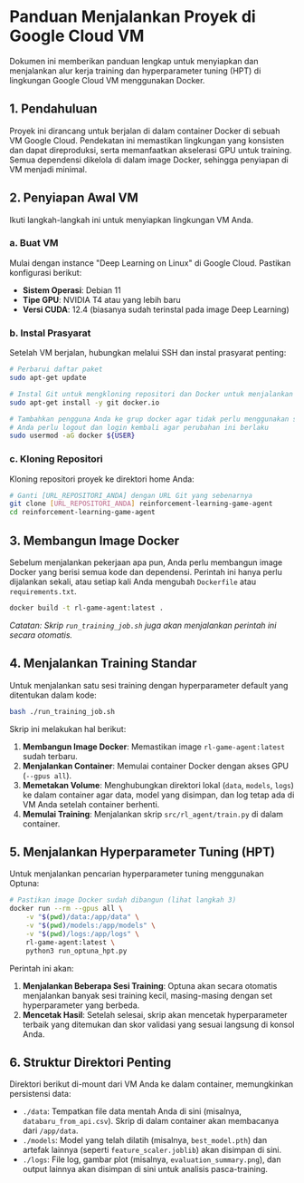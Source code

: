 # Panduan Menjalankan Proyek di Google Cloud VM

Dokumen ini memberikan panduan lengkap untuk menyiapkan dan menjalankan alur kerja training dan hyperparameter tuning (HPT) di lingkungan Google Cloud VM menggunakan Docker.

## 1. Pendahuluan

Proyek ini dirancang untuk berjalan di dalam container Docker di sebuah VM Google Cloud. Pendekatan ini memastikan lingkungan yang konsisten dan dapat direproduksi, serta memanfaatkan akselerasi GPU untuk training. Semua dependensi dikelola di dalam image Docker, sehingga penyiapan di VM menjadi minimal.

## 2. Penyiapan Awal VM

Ikuti langkah-langkah ini untuk menyiapkan lingkungan VM Anda.

### a. Buat VM
Mulai dengan instance "Deep Learning on Linux" di Google Cloud. Pastikan konfigurasi berikut:
- **Sistem Operasi**: Debian 11
- **Tipe GPU**: NVIDIA T4 atau yang lebih baru
- **Versi CUDA**: 12.4 (biasanya sudah terinstal pada image Deep Learning)

### b. Instal Prasyarat
Setelah VM berjalan, hubungkan melalui SSH dan instal prasyarat penting:

```bash
# Perbarui daftar paket
sudo apt-get update

# Instal Git untuk mengkloning repositori dan Docker untuk menjalankan container
sudo apt-get install -y git docker.io

# Tambahkan pengguna Anda ke grup docker agar tidak perlu menggunakan sudo setiap saat
# Anda perlu logout dan login kembali agar perubahan ini berlaku
sudo usermod -aG docker ${USER}
```

### c. Kloning Repositori
Kloning repositori proyek ke direktori home Anda:

```bash
# Ganti [URL_REPOSITORI_ANDA] dengan URL Git yang sebenarnya
git clone [URL_REPOSITORI_ANDA] reinforcement-learning-game-agent
cd reinforcement-learning-game-agent
```

## 3. Membangun Image Docker

Sebelum menjalankan pekerjaan apa pun, Anda perlu membangun image Docker yang berisi semua kode dan dependensi. Perintah ini hanya perlu dijalankan sekali, atau setiap kali Anda mengubah `Dockerfile` atau `requirements.txt`.

```bash
docker build -t rl-game-agent:latest .
```
*Catatan: Skrip `run_training_job.sh` juga akan menjalankan perintah ini secara otomatis.*

## 4. Menjalankan Training Standar

Untuk menjalankan satu sesi training dengan hyperparameter default yang ditentukan dalam kode:

```bash
bash ./run_training_job.sh
```

Skrip ini melakukan hal berikut:
1.  **Membangun Image Docker**: Memastikan image `rl-game-agent:latest` sudah terbaru.
2.  **Menjalankan Container**: Memulai container Docker dengan akses GPU (`--gpus all`).
3.  **Memetakan Volume**: Menghubungkan direktori lokal (`data`, `models`, `logs`) ke dalam container agar data, model yang disimpan, dan log tetap ada di VM Anda setelah container berhenti.
4.  **Memulai Training**: Menjalankan skrip `src/rl_agent/train.py` di dalam container.

## 5. Menjalankan Hyperparameter Tuning (HPT)

Untuk menjalankan pencarian hyperparameter tuning menggunakan Optuna:

```bash
# Pastikan image Docker sudah dibangun (lihat langkah 3)
docker run --rm --gpus all \
    -v "$(pwd)/data:/app/data" \
    -v "$(pwd)/models:/app/models" \
    -v "$(pwd)/logs:/app/logs" \
    rl-game-agent:latest \
    python3 run_optuna_hpt.py
```

Perintah ini akan:
1.  **Menjalankan Beberapa Sesi Training**: Optuna akan secara otomatis menjalankan banyak sesi training kecil, masing-masing dengan set hyperparameter yang berbeda.
2.  **Mencetak Hasil**: Setelah selesai, skrip akan mencetak hyperparameter terbaik yang ditemukan dan skor validasi yang sesuai langsung di konsol Anda.

## 6. Struktur Direktori Penting

Direktori berikut di-mount dari VM Anda ke dalam container, memungkinkan persistensi data:

-   `./data`: Tempatkan file data mentah Anda di sini (misalnya, `databaru_from_api.csv`). Skrip di dalam container akan membacanya dari `/app/data`.
-   `./models`: Model yang telah dilatih (misalnya, `best_model.pth`) dan artefak lainnya (seperti `feature_scaler.joblib`) akan disimpan di sini.
-   `./logs`: File log, gambar plot (misalnya, `evaluation_summary.png`), dan output lainnya akan disimpan di sini untuk analisis pasca-training.